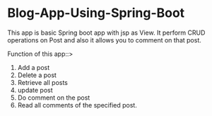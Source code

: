 # Blog-App-Using-Spring-Boot

This app is basic Spring boot app with jsp as View. It perform CRUD operations on Post and also it allows you to comment on that post.

Function of this app::>
1. Add a post
2. Delete a post
3. Retrieve all posts
4. update post
5. Do comment on the post
6. Read all comments of the specified post.
